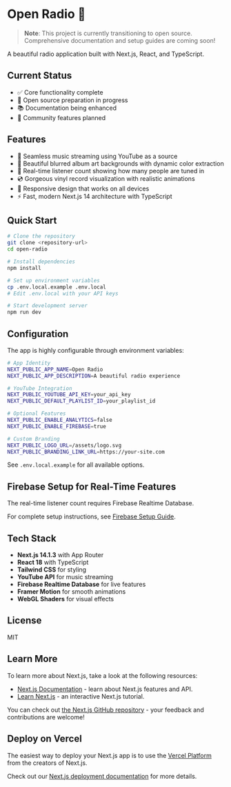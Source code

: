 # Open Radio 🎵

> **Note**: This project is currently transitioning to open source.
> Comprehensive documentation and setup guides are coming soon!

A beautiful radio application built with Next.js, React, and TypeScript.

## Current Status
- ✅ Core functionality complete
- 🚧 Open source preparation in progress
- 📚 Documentation being enhanced
- 🎯 Community features planned

## Features

- 🎵 Seamless music streaming using YouTube as a source
- 🎨 Beautiful blurred album art backgrounds with dynamic color extraction
- 👥 Real-time listener count showing how many people are tuned in
- 💿 Gorgeous vinyl record visualization with realistic animations
- 📱 Responsive design that works on all devices
- ⚡ Fast, modern Next.js 14 architecture with TypeScript

## Quick Start

```bash
# Clone the repository
git clone <repository-url>
cd open-radio

# Install dependencies
npm install

# Set up environment variables
cp .env.local.example .env.local
# Edit .env.local with your API keys

# Start development server
npm run dev
```

## Configuration

The app is highly configurable through environment variables:

```bash
# App Identity
NEXT_PUBLIC_APP_NAME=Open Radio
NEXT_PUBLIC_APP_DESCRIPTION=A beautiful radio experience

# YouTube Integration
NEXT_PUBLIC_YOUTUBE_API_KEY=your_api_key
NEXT_PUBLIC_DEFAULT_PLAYLIST_ID=your_playlist_id

# Optional Features
NEXT_PUBLIC_ENABLE_ANALYTICS=false
NEXT_PUBLIC_ENABLE_FIREBASE=true

# Custom Branding
NEXT_PUBLIC_LOGO_URL=/assets/logo.svg
NEXT_PUBLIC_BRANDING_LINK_URL=https://your-site.com
```

See `.env.local.example` for all available options.

## Firebase Setup for Real-Time Features

The real-time listener count requires Firebase Realtime Database.

For complete setup instructions, see [Firebase Setup Guide](./docs/FIREBASE_SETUP.md).

## Tech Stack

- **Next.js 14.1.3** with App Router
- **React 18** with TypeScript
- **Tailwind CSS** for styling
- **YouTube API** for music streaming
- **Firebase Realtime Database** for live features
- **Framer Motion** for smooth animations
- **WebGL Shaders** for visual effects

## License

MIT

## Learn More

To learn more about Next.js, take a look at the following resources:

- [Next.js Documentation](https://nextjs.org/docs) - learn about Next.js features and API.
- [Learn Next.js](https://nextjs.org/learn) - an interactive Next.js tutorial.

You can check out [the Next.js GitHub repository](https://github.com/vercel/next.js/) - your feedback and contributions are welcome!

## Deploy on Vercel

The easiest way to deploy your Next.js app is to use the [Vercel Platform](https://vercel.com/new?utm_medium=default-template&filter=next.js&utm_source=create-next-app&utm_campaign=create-next-app-readme) from the creators of Next.js.

Check out our [Next.js deployment documentation](https://nextjs.org/docs/deployment) for more details.
